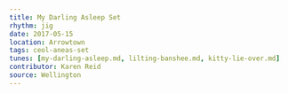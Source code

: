 ```yaml
---
title: My Darling Asleep Set
rhythm: jig
date: 2017-05-15
location: Arrowtown
tags: ceol-aneas-set
tunes: [my-darling-asleep.md, lilting-banshee.md, kitty-lie-over.md]
contributor: Karen Reid
source: Wellington
---
```

